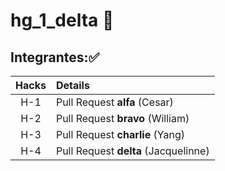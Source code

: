 # hg_1_delta  💎

## Integrantes:✅ 


| Hacks | Details | 
| :---: | :--- |
| H-1 |	Pull Request **alfa** (Cesar) |
| H-2 | Pull Request **bravo** (William) |
| H-3	| Pull Request **charlie** (Yang) |
| H-4 |	Pull Request **delta** (Jacquelinne) |




